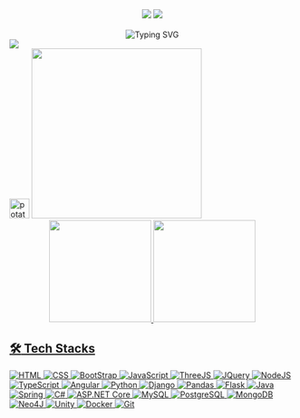 <!---
- 👋 Hi, I’m @miyuu-dev
- 👀 I’m interested in ...
- 🌱 I’m currently learning ...
- 💞️ I’m looking to collaborate on ...
- 📫 How to reach me ...
- 😄 Pronouns: ...
- ⚡ Fun fact: ...

miyuu-dev/miyuu-dev is a ✨ special ✨ repository because its `README.md` (this file) appears on your GitHub profile.
You can click the Preview link to take a look at your changes.
--->


<div>
  
  <div align=center>
    <img src="https://capsule-render.vercel.app/api?type=transparent&height=55&fontSize=35&fontColor=ff3399&font=Fira+Code&text=Hello,+World!!!&section=header&reversal=false"/>
    <img src="https://images-wixmp-ed30a86b8c4ca887773594c2.wixmp.com/f/c83c004e-1370-4756-88e5-4071de797088/dg8b54p-18e32f29-9558-4fb9-83af-de94e437053a.gif?token=eyJ0eXAiOiJKV1QiLCJhbGciOiJIUzI1NiJ9.eyJzdWIiOiJ1cm46YXBwOjdlMGQxODg5ODIyNjQzNzNhNWYwZDQxNWVhMGQyNmUwIiwiaXNzIjoidXJuOmFwcDo3ZTBkMTg4OTgyMjY0MzczYTVmMGQ0MTVlYTBkMjZlMCIsIm9iaiI6W1t7InBhdGgiOiJcL2ZcL2M4M2MwMDRlLTEzNzAtNDc1Ni04OGU1LTQwNzFkZTc5NzA4OFwvZGc4YjU0cC0xOGUzMmYyOS05NTU4LTRmYjktODNhZi1kZTk0ZTQzNzA1M2EuZ2lmIn1dXSwiYXVkIjpbInVybjpzZXJ2aWNlOmZpbGUuZG93bmxvYWQiXX0.HXuzj0iAZKGgmBkfx_dU5uMbiia8p5hubL59hh7WhOc" />
  </div>
  <br/>
  <div align="center">
    <img src="https://readme-typing-svg.demolab.com/?size=35&center=true&vcenter=true&width=1000&lines=Hi,+I`m+Miyuu!!!;A+Software+Engineer+Student!;&color=ff3399" alt="Typing SVG" />
  </div>
  
  <div>
    <div align=left><img src="https://capsule-render.vercel.app/api?type=transparent&height=55&fontSize=35&fontColor=ff3399&font=Fira+Code&text=My+Project&section=header&reversal=false"/></div>
    <img src="https://media.giphy.com/media/UuYtvq24KIj6I38nQ1/giphy.gif" width="35" alt="potato-hito-hitopotato"/>
    <img src="https://media.giphy.com/media/4QxQgWZHbeYwM/giphy.gif" width="300" />

  </div>

  <div align="center">
    <a href="https://github.com/miyuu-dev">
    <img height="180em" src="https://github-readme-stats.vercel.app/api?username=miyuu&show_icons=true&theme=panda&include_all_commits=true&count_private=true"/>  
    <img height="180em" src="https://github-readme-stats.vercel.app/api/top-langs/?username=miyuu&layout=compact&langs_count=7&theme=panda"/>
  </div>
  <div>
  
  ## :hammer_and_wrench: Tech Stacks
  
  ![HTML](https://img.shields.io/badge/-HTML-05122A?style=flat&logo=HTML5) 
  ![CSS](https://img.shields.io/badge/-CSS-05122A?style=flat&logo=CSS3&logoColor=1572B6) 
  ![BootStrap](https://img.shields.io/badge/-BootStrap-05122A?style=flat&logo=BootStrap) 
  ![JavaScript](https://img.shields.io/badge/-JavaScript-05122A?style=flat&logo=javascript) 
  ![ThreeJS](https://img.shields.io/badge/-ThreeJS-05122A?style=flat&logo=Three.JS&logoColor=yellow) 
  ![JQuery](https://img.shields.io/badge/-JQuery-05122A?style=flat&logo=JQuery&logoColor=yellow) 
  ![NodeJS](https://img.shields.io/badge/-NodeJS-05122A?style=flat&logo=Node.JS&logoColor=yellow) 
  ![TypeScript](https://img.shields.io/badge/-TypeScript-05122A?style=flat&logo=TypeScript) 
  ![Angular](https://img.shields.io/badge/-Angular-05122A?style=flat&logo=angular&logoColor=e600ac) 
  ![Python](https://img.shields.io/badge/Python-05122A?style=flat&logo=python&logoColor=00b359)
  ![Django](https://img.shields.io/badge/-Django-05122A?style=flat&logo=Django&logoColor=00b359) 
  ![Pandas](https://img.shields.io/badge/-Pandas-05122A?style=flat&logo=Pandas) 
  ![Flask](https://img.shields.io/badge/-Flask-05122A?style=flat&logo=Flask) 
  ![Java](https://img.shields.io/badge/-Java-05122A?style=flat&logo=openjdk&logoColor=ff6600) 
  ![Spring](https://img.shields.io/badge/-Spring-05122A?style=flat&logo=spring) 
  ![C#](https://img.shields.io/badge/-CSharp-05122A?style=flat&logo=CSharp&logoColor=9966ff) 
  ![ASP.NET Core](https://img.shields.io/badge/-ASP.NET-05122A?style=flat&logo=.NET) 
  ![MySQL](https://img.shields.io/badge/-MySQL-05122A?style=flat&logo=MySQL) 
  ![PostgreSQL](https://img.shields.io/badge/-PostgreSQL-05122A?style=flat&logo=PostgreSQL) 
  ![MongoDB](https://img.shields.io/badge/-MongoDB-05122A?style=flat&logo=MongoDB)
  ![Neo4J](https://img.shields.io/badge/-Neo4J-05122A?style=flat&logo=Neo4J) 
  ![Unity](https://img.shields.io/badge/-Unity-05122A?style=flat&logo=Unity) 
  ![Docker](https://img.shields.io/badge/-Docker-05122A?style=flat&logo=Docker) 
  ![Git](https://img.shields.io/badge/-Git-05122A?style=flat&logo=Git)
  </div> 
</div>
